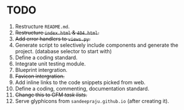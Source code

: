 TODO
====

1. Restructure `README.md`.
2. ~~Restructure `index.html` & `404.html`.~~
3. ~~Add error handlers to `views.py`.~~
4. Generate script to selectively include components and generate the project. (database selector to start with)
5. Define a coding standard.
6. Integrate unit testing module.
7. Blueprint intergration.
8. ~~Favicon intergration.~~
9. Add inline links to the code snippets picked from web.
10. Define a coding, commenting, documentation standard.
11. ~~Change this to GFM _task lists_.~~
12. Serve glyphicons from `sandeepraju.github.io` (after creating it).
